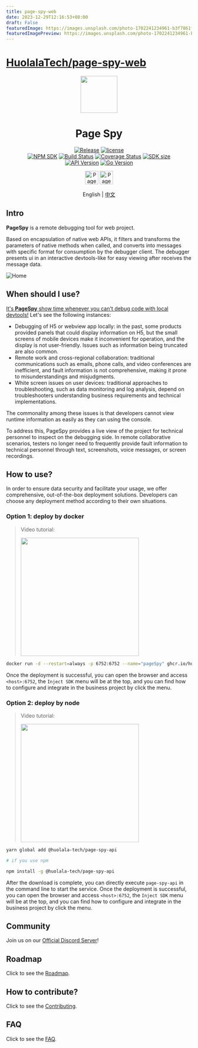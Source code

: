```yaml
---
title: page-spy-web
date: 2023-12-29T12:16:53+08:00
draft: False
featuredImage: https://images.unsplash.com/photo-1702241234961-b3f7861f57d7?ixid=M3w0NjAwMjJ8MHwxfHJhbmRvbXx8fHx8fHx8fDE3MDM4MjMzMzJ8&ixlib=rb-4.0.3
featuredImagePreview: https://images.unsplash.com/photo-1702241234961-b3f7861f57d7?ixid=M3w0NjAwMjJ8MHwxfHJhbmRvbXx8fHx8fHx8fDE3MDM4MjMzMzJ8&ixlib=rb-4.0.3
---
```


# [HuolalaTech/page-spy-web](https://github.com/HuolalaTech/page-spy-web)

[page-spy]: https://github.com/HuolalaTech/page-spy.git 'page-spy'
[license-img]: https://img.shields.io/github/license/HuolalaTech/page-spy-web?label=License
[license-url]: https://github.com/HuolalaTech/page-spy-web/blob/main/LICENSE
[release-img]: https://img.shields.io/github/package-json/v/HuolalaTech/page-spy-web/release?label=Release
[release-url]: https://github.com/HuolalaTech/page-spy-web/blob/release/package.json
[download-img]: https://img.shields.io/npm/dw/%40huolala-tech/page-spy-api
[download-url]: https://www.npmjs.com/package/@huolala-tech/page-spy-api
[sdk-ver-img]: https://img.shields.io/npm/v/@huolala-tech/page-spy?label=SDK%20version
[sdk-ver-url]: https://npmjs.com/package/@huolala-tech/page-spy
[sdk-build-img]: https://img.shields.io/github/actions/workflow/status/HuolalaTech/page-spy/coveralls.yml?logo=github&label=build
[sdk-build-url]: https://github.com/HuolalaTech/page-spy/actions/workflows/coveralls.yml
[sdk-coveralls-img]: https://img.shields.io/coverallsCoverage/github/HuolalaTech/page-spy?label=coverage
[sdk-coveralls-url]: https://coveralls.io/github/HuolalaTech/page-spy?branch=main
[sdk-min-img]: https://img.shields.io/bundlephobia/min/@huolala-tech/page-spy?label=minfied%20size
[sdk-min-url]: https://unpkg.com/browse/@huolala-tech/page-spy/dist/index.min.js
[api-ver-img]: https://img.shields.io/github/v/tag/HuolalaTech/page-spy-api?label=API%20version
[api-ver-url]: https://github.com/HuolalaTech/page-spy-api/tags
[api-go-img]: https://img.shields.io/github/go-mod/go-version/HuolalaTech/page-spy-api?label=go
[api-go-url]: https://github.com/HuolalaTech/page-spy-api/blob/master/go.mod
[telegram-img]: https://img.shields.io/badge/Join-Telegram-blue?logo=telegram
[telegram-url]: https://t.me/pagespy

<div align="center">
  <img src="./logo.svg" height="100" />

  <h1>Page Spy</h1>

[![Release][release-img]][release-url]
[![license][license-img]][license-url] <br />
[![NPM SDK][sdk-ver-img]][sdk-ver-url]
[![Build Status][sdk-build-img]][sdk-build-url]
[![Coverage Status][sdk-coveralls-img]][sdk-coveralls-url]
[![SDK size][sdk-min-img]][sdk-min-url] <br />
[![API Version][api-ver-img]][api-ver-url]
[![Go Version][api-go-img]][api-go-url]

<a href="https://www.producthunt.com/posts/pagespy?utm_source=badge-featured&utm_medium=badge&utm_souce=badge-pagespy" target="_blank"><img src="https://api.producthunt.com/widgets/embed-image/v1/featured.svg?post_id=429852&theme=light" alt="PageSpy - Remote&#0032;debugging&#0032;as&#0032;seamless&#0032;as&#0032;local&#0032;debugging&#0046; | Product Hunt" height="36" /></a> <a href="https://news.ycombinator.com/item?id=38679798" target="_blank"><img src="https://hackernews-badge.vercel.app/api?id=38679798" alt="PageSpy - Remote&#0032;debugging&#0032;as&#0032;seamless&#0032;as&#0032;local&#0032;debugging&#0046; | Hacker News" height="36" /></a>

English | [中文](./README_ZH.md)

</div>

## Intro

**PageSpy** is a remote debugging tool for web project.

Based on encapsulation of native web APIs, it filters and transforms the parameters of native methods when called, and converts into messages with specific format for consumption by the debugger client. The debugger presents ui in an interactive devtools-like for easy viewing after receives the message data.

![Home](./.github/assets/dashboard-en.png)

## When should I use?

<u>It's **PageSpy** show time whenever you can't debug code with local devtools!</u> Let's see the following instances:

- Debugging of H5 or webview app locally: in the past, some products provided panels that could display information on H5, but the small screens of mobile devices make it inconvenient for operation, and the display is not user-friendly. Issues such as information being truncated are also common.
- Remote work and cross-regional collaboration: traditional communications such as emails, phone calls, and video conferences are inefficient, and fault information is not comprehensive, making it prone to misunderstandings and misjudgments.
- White screen issues on user devices: traditional approaches to troubleshooting, such as data monitoring and log analysis, depend on troubleshooters understanding business requirements and technical implementations.

The commonality among these issues is that developers cannot view runtime information as easily as they can using the console.

To address this, PageSpy provides a live view of the project for technical personnel to inspect on the debugging side. In remote collaborative scenarios, testers no longer need to frequently provide fault information to technical personnel through text, screenshots, voice messages, or screen recordings.

## How to use?

In order to ensure data security and facilitate your usage, we offer comprehensive, out-of-the-box deployment solutions. Developers can choose any deployment method according to their own situations.

### Option 1: deploy by docker

> Video tutorial:
>
> <a href="https://www.youtube.com/watch?v=AYD84Kht5yA" target="_blank"><img src="./.github/assets/video-docker-en.jpg" width="320" /></a>

```bash
docker run -d --restart=always -p 6752:6752 --name="pageSpy" ghcr.io/huolalatech/page-spy-web:release
```

Once the deployment is successful, you can open the browser and access `<host>:6752`, the `Inject SDK` menu will be at the top, and you can find how to configure and integrate in the business project by click the menu.

### Option 2: deploy by node

> Video tutorial:
>
> <a href="https://www.youtube.com/watch?v=5zVnFPjursQ" target="_blank"><img src="./.github/assets/video-node-en.jpg" width="320" /></a>

```bash
yarn global add @huolala-tech/page-spy-api

# if you use npm

npm install -g @huolala-tech/page-spy-api
```

After the download is complete, you can directly execute `page-spy-api` in the command line to start the service. Once the deployment is successful, you can open the browser and access `<host>:6752`, the `Inject SDK` menu will be at the top, and you can find how to configure and integrate in the business project by click the menu.

## Community

Join us on our [Official Discord Server](https://discord.gg/ERPpNZkX)!

## Roadmap

Click to see the [Roadmap](https://github.com/orgs/HuolalaTech/projects/1).

## How to contribute?

Click to see the [Contributing](./CONTRIBUTING.md).

## FAQ

Click to see the [FAQ](https://github.com/HuolalaTech/page-spy-web/wiki/faq).
